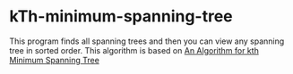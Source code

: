 # kTh-minimum-spanning-tree
This program finds all spanning trees and then you can view any spanning tree in sorted order.
This algorithm is based on [An Algorithm for kth Minimum Spanning Tree](https://www.sciencedirect.com/science/article/pii/S157106531630083X)
